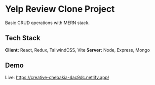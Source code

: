 # Yelp Review Clone Project

Basic CRUD operations with MERN stack.

## Tech Stack

**Client:** React, Redux, TailwindCSS, Vite
**Server:** Node, Express, Mongo

## Demo

Live: https://creative-chebakia-4ac9dc.netlify.app/

